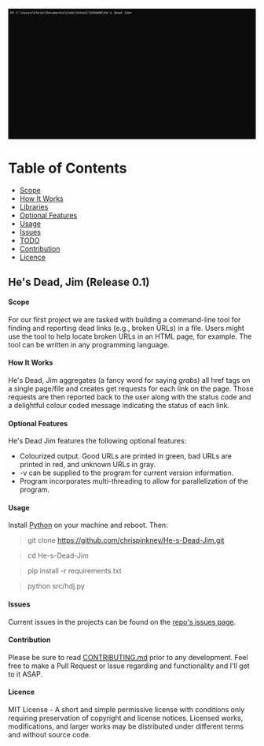 <p align="center">
  <img src="..\assets\hdj\hdj.gif" alt="He's Dead, Jim" width="738">
</p>

# Table of Contents

- [Scope](#scope)
- [How It Works](#how-it-works)
- [Libraries](#libraries)
- [Optional Features](#optional-features)
- [Usage](#usage)
- [Issues](#issues)
- [TODO](https://github.com/chrispinkney/He-s-Dead-Jim/wiki/TODO)
- [Contribution](#contribution)
- [Licence](#licence)

## He's Dead, Jim (Release 0.1)

#### Scope

For our first project we are tasked with building a command-line tool for finding and reporting dead links (e.g., broken URLs) in a file. Users might use the tool to help locate broken URLs in an HTML page, for example. The tool can be written in any programming language.

#### How It Works

He's Dead, Jim aggregates (a fancy word for saying _grabs_) all href tags on a single page/file and creates get requests for each link on the page. Those requests are then reported back to the user along with the status code and a delightful colour coded message indicating the status of each link.

#### Optional Features

He's Dead Jim features the following optional features:

- Colourized output. Good URLs are printed in green, bad URLs are printed in red, and unknown URLs in gray.
- -v can be supplied to the program for current version information.
- Program incorporates multi-threading to allow for parallelization of the program.

#### Usage

Install [Python](https://www.python.org/downloads/) on your machine and reboot. Then:

> git clone https://github.com/chrispinkney/He-s-Dead-Jim.git

> cd He-s-Dead-Jim

> pip install -r requirements.txt

> python src/hdj.py

#### Issues

Current issues in the projects can be found on the [repo's issues page](https://github.com/chrispinkney/He-s-Dead-Jim/issues).

#### Contribution

Please be sure to read [CONTRIBUTING.md](CONTRIBUTING.md) prior to any development.
Feel free to make a Pull Request or Issue regarding and functionality and I'll get to it ASAP.

#### Licence

MIT License - A short and simple permissive license with conditions only requiring preservation of copyright and license notices. Licensed works, modifications, and larger works may be distributed under different terms and without source code.
